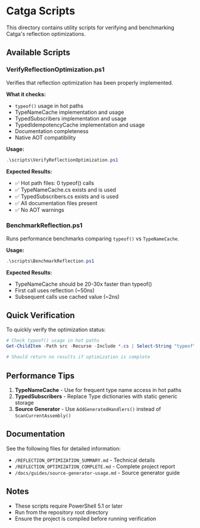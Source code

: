 # Catga Scripts

This directory contains utility scripts for verifying and benchmarking Catga's reflection optimizations.

## Available Scripts

### VerifyReflectionOptimization.ps1

Verifies that reflection optimization has been properly implemented.

**What it checks:**
- `typeof()` usage in hot paths
- TypeNameCache implementation and usage
- TypedSubscribers implementation and usage  
- TypedIdempotencyCache implementation and usage
- Documentation completeness
- Native AOT compatibility

**Usage:**
```powershell
.\scripts\VerifyReflectionOptimization.ps1
```

**Expected Results:**
- ✅ Hot path files: 0 typeof() calls
- ✅ TypeNameCache.cs exists and is used
- ✅ TypedSubscribers.cs exists and is used
- ✅ All documentation files present
- ✅ No AOT warnings

### BenchmarkReflection.ps1

Runs performance benchmarks comparing `typeof()` vs `TypeNameCache`.

**Usage:**
```powershell
.\scripts\BenchmarkReflection.ps1
```

**Expected Results:**
- TypeNameCache should be 20-30x faster than typeof()
- First call uses reflection (~50ns)
- Subsequent calls use cached value (~2ns)

## Quick Verification

To quickly verify the optimization status:

```powershell
# Check typeof() usage in hot paths
Get-ChildItem -Path src -Recurse -Include *.cs | Select-String "typeof\(" | Where-Object { $_.Path -match "RpcClient|CatgaMediator|DistributedMediator|TracingBehavior" }

# Should return no results if optimization is complete
```

## Performance Tips

1. **TypeNameCache** - Use for frequent type name access in hot paths
2. **TypedSubscribers** - Replace Type dictionaries with static generic storage
3. **Source Generator** - Use `AddGeneratedHandlers()` instead of `ScanCurrentAssembly()`

## Documentation

See the following files for detailed information:
- `/REFLECTION_OPTIMIZATION_SUMMARY.md` - Technical details
- `/REFLECTION_OPTIMIZATION_COMPLETE.md` - Complete project report
- `/docs/guides/source-generator-usage.md` - Source generator guide

## Notes

- These scripts require PowerShell 5.1 or later
- Run from the repository root directory
- Ensure the project is compiled before running verification

